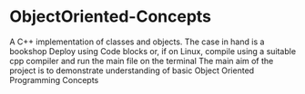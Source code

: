 # ObjectOriented-Concepts
A C++ implementation of classes and objects. The case in hand is a bookshop
Deploy using Code blocks or, if on Linux, compile using a suitable cpp compiler and run the main file on the terminal
The main aim of the project is to demonstrate understanding of basic Object Oriented Programming Concepts
